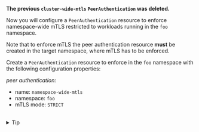 **The previous `cluster-wide-mtls` `PeerAuthentication` was deleted.**

Now you will configure a `PeerAuthentication` resource to enforce namespace-wide
mTLS restricted to workloads running in the `foo` namespace.

Note that to enforce mTLS the peer authentication resource **must** be created in the target namespace,
where mTLS has to be enforced.

Create a `PeerAuthentication` resource to enforce in the `foo` namespace with the following configuration properties:

*peer authentication:*
- name: `namespace-wide-mtls`
- namespace: `foo`
- mTLS mode: `STRICT`


<br>
<details><summary>Tip</summary>

```plain
apiVersion: security.istio.io/v1beta1
kind: PeerAuthentication
metadata:
  name: // TODO
  namespace: // TODO
spec:
  mtls:
    mode: // TODO
```{{copy}}
</details>

<br>
<details><summary>Solution</summary>

```plain
apiVersion: security.istio.io/v1beta1
kind: PeerAuthentication
metadata:
  name: namespace-wide-mtls
  namespace: foo
spec:
  mtls:
    mode: STRICT
```{{copy}}
</details>
